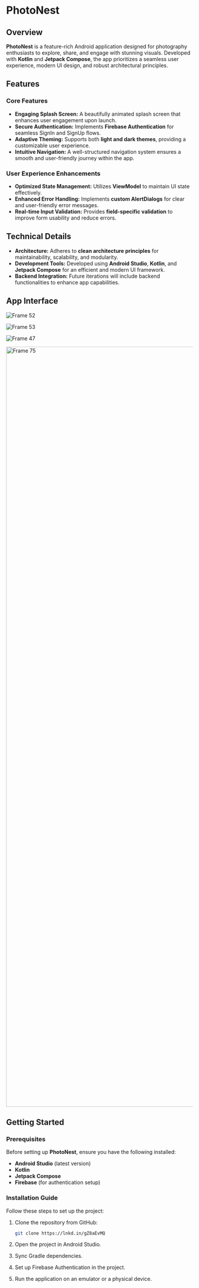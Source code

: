 # PhotoNest

## Overview
**PhotoNest** is a feature-rich Android application designed for photography enthusiasts to explore, share, and engage with stunning visuals. Developed with **Kotlin** and **Jetpack Compose**, the app prioritizes a seamless user experience, modern UI design, and robust architectural principles.

## Features

### Core Features
- **Engaging Splash Screen:** A beautifully animated splash screen that enhances user engagement upon launch.
- **Secure Authentication:** Implements **Firebase Authentication** for seamless SignIn and SignUp flows.
- **Adaptive Theming:** Supports both **light and dark themes**, providing a customizable user experience.
- **Intuitive Navigation:** A well-structured navigation system ensures a smooth and user-friendly journey within the app.

### User Experience Enhancements
- **Optimized State Management:** Utilizes **ViewModel** to maintain UI state effectively.
- **Enhanced Error Handling:** Implements **custom AlertDialogs** for clear and user-friendly error messages.
- **Real-time Input Validation:** Provides **field-specific validation** to improve form usability and reduce errors.

## Technical Details

- **Architecture:** Adheres to **clean architecture principles** for maintainability, scalability, and modularity.
- **Development Tools:** Developed using **Android Studio**, **Kotlin**, and **Jetpack Compose** for an efficient and modern UI framework.
- **Backend Integration:** Future iterations will include backend functionalities to enhance app capabilities.

## App Interface

![Frame 52](https://github.com/user-attachments/assets/4d1f2bb1-d42c-481b-bada-3a92c3e3dc60)

![Frame 53](https://github.com/user-attachments/assets/bd90875a-f73b-440a-b8d1-2df9741eb6de)

![Frame 47](https://github.com/user-attachments/assets/ff44a365-e780-4c80-932d-8fc637229631)

<img width="2049" alt="Frame 75" src="https://github.com/user-attachments/assets/ab5aabba-88c9-470c-9d12-0410d592495d">

## Getting Started

### Prerequisites
Before setting up **PhotoNest**, ensure you have the following installed:
- **Android Studio** (latest version)
- **Kotlin**
- **Jetpack Compose**
- **Firebase** (for authentication setup)

### Installation Guide
Follow these steps to set up the project:

1. Clone the repository from GitHub:

   ```bash
   git clone https://lnkd.in/gZ8aEvMQ

3. Open the project in Android Studio.
4. Sync Gradle dependencies.
5. Set up Firebase Authentication in the project.
6. Run the application on an emulator or a physical device.

